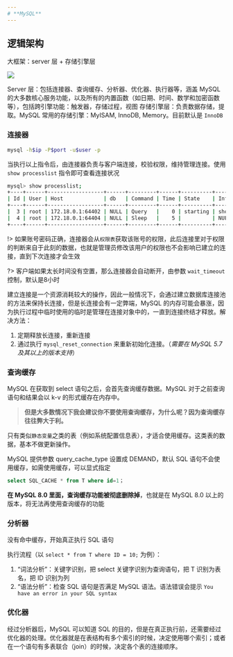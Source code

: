 ```yaml
---
# **MySQL**
---
```


## 逻辑架构

大框架：server 层 + 存储引擎层

![](https://cdn.charlesnote.com/wiki/images/2022/02/22/233301381-296421dc08f89cbf71a4826c86cd31ed.png)

Server 层：包括连接器、查询缓存、分析器、优化器、执行器等，涵盖 MySQL 的大多数核心服务功能，以及所有的内置函数（如日期、时间、数学和加密函数等），包括跨引擎功能：触发器，存储过程，视图
存储引擎层：负责数据存储，提取。MySQL 常用的存储引擎：MyISAM, InnoDB, Memory。目前默认是 `InnoDB`

### 连接器

```bash
mysql -h$ip -P$port -u$user -p
```

当执行以上指令后，由连接器负责与客户端连接，校验权限，维持管理连接。使用 `show processlist` 指令即可查看连接状况

```bash
mysql> show processlist;
+----+------+------------------+------+---------+------+----------+------------------+
| Id | User | Host             | db   | Command | Time | State    | Info             |
+----+------+------------------+------+---------+------+----------+------------------+
|  3 | root | 172.18.0.1:64402 | NULL | Query   |    0 | starting | show processlist |
|  4 | root | 172.18.0.1:64404 | NULL | Sleep   |    5 |          | NULL             |
+----+------+------------------+------+---------+------+----------+------------------+
```

!> 如果账号密码正确，连接器会从`权限表`获取该账号的权限，此后连接里对于权限的判断来自于此刻的数据，也就是管理员修改该用户的权限也不会影响已建立的连接，直到下次连接才会生效

?> 客户端如果太长时间没有空置，那么连接器会自动断开，由参数 `wait_timeout` 控制，默认是8小时

建立连接是一个资源消耗较大的操作，因此一般情况下，会通过建立数据库连接池的方法来保持长连接，但是长连接会有一定弊端，MySQL 的内存可能会暴涨，因为执行过程中临时使用的临时是管理在连接对象中的，一直到连接终结才释放。解决方法：
1. 定期释放长连接，重新连接
2. 通过执行 `mysql_reset_connection` 来重新初始化连接。（*需要在 MySQL 5.7 及其以上的版本支持*）

### 查询缓存

MySQL 在获取到 select 语句之后，会首先查询缓存数据。MySQL 对于之前查询语句和结果会以 k-v 的形式缓存在内存中。

> **但是大多数情况下我会建议你不要使用查询缓存，为什么呢？因为查询缓存往往弊大于利。**

只有类似`静态变量`之类的表（例如系统配置信息表），才适合使用缓存。这类表的数据，基本不做更新操作。

MySQL 提供参数 query_cache_type 设置成 DEMAND，默认 SQL 语句不会使用缓存，如需使用缓存，可以显式指定

```sql
select SQL_CACHE * from T where id=1；
```

**在 MySQL 8.0 里面，查询缓存功能被彻底删除掉**，也就是在 MySQL 8.0 以上的版本，将无法再使用查询缓存的功能

### 分析器

没有命中缓存，开始真正执行 SQL 语句

执行流程（以 `select * from T where ID = 10;` 为例）：
1. “词法分析”：关键字识别，把 select 关键字识别为查询语句，把 T 识别为表名，把 ID 识别为列
2. “语法分析”：检查 SQL 语句是否满足 MySQL 语法。语法错误会提示 `You have an error in your SQL syntax`

### 优化器

经过分析器后，MySQL 可以知道 SQL 的目的，但是在真正执行前，还需要经过优化器的处理。优化器就是在表结构有多个索引的时候，决定使用哪个索引；或者在一个语句有多表联合（join）的时候，决定各个表的连接顺序。